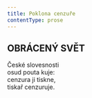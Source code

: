 ```yaml
---
title: Poklona cenzuře
contentType: prose
---
```


## OBRÁCENÝ SVĚT

České slovesnosti  
osud pouta kuje:  
cenzura ji tiskne,  
tiskař cenzuruje.
